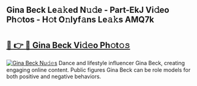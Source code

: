 ## Gina Beck Le𝚊𝚔ed N𝚞𝚍e - Part-EkJ Vi𝚍eo Ph𝚘tos - H𝚘t O𝚗lyf𝚊ns Le𝚊𝚔s AMQ7k

# <h2><a href="http://hf1epe6.feru.top/?c=Gina+Beck">🔗 👉 🔴 Gina Beck Vi𝚍𝚎o Ph𝚘t𝚘𝚜</a></h2>

[![Gina Beck Nu𝚍𝚎s](https://i.imgur.com/0TWrTi3.gif)](http://hf1epe6.feru.top/?c=Gina+Beck)
Dance and lifestyle influencer Gina Beck, creating engaging online content. Public figures Gina Beck can be role models for both positive and negative behaviors. 
